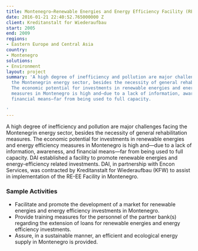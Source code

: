 ```yaml
---
title: Montenegro—Renewable Energies and Energy Efficiency Facility (RE-EE)
date: 2016-01-21 22:40:52.765000000 Z
client: Kreditanstalt for Wiederaufbau
start: 2005
end: 2009
regions:
- Eastern Europe and Central Asia
country:
- Montenegro
solutions:
- Environment
layout: project
summary: 'A high degree of inefficiency and pollution are major challenges facing
  the Montenegrin energy sector, besides the necessity of general rehabilitation measures.
  The economic potential for investments in renewable energies and energy efficiency
  measures in Montenegro is high and—due to a lack of information, awareness, and
  financial means—far from being used to full capacity.

'
---
```


A high degree of inefficiency and pollution are major challenges facing the Montenegrin energy sector, besides the necessity of general rehabilitation measures. The economic potential for investments in renewable energies and energy efficiency measures in Montenegro is high and—due to a lack of information, awareness, and financial means—far from being used to full capacity. DAI established a facility to promote renewable energies and energy-efficiency related investments. DAI, in partnership with Encon Services, was contracted by Kreditanstalt for Wiederaufbau (KFW) to assist in implementation of the RE-EE Facility in Montenegro.

###  Sample Activities

* Facilitate and promote the development of a market for renewable energies and energy efficiency investments in Montenegro.
* Provide training measures for the personnel of the partner bank(s) regarding the extension of loans for renewable energies and energy efficiency investments.
* Assure, in a sustainable manner, an efficient and ecological energy supply in Montenegro is provided.
